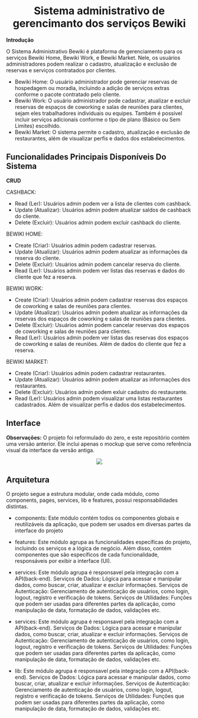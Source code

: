 <div align="center">
<h1>Sistema administrativo de gerencimanto dos serviços Bewiki</h1>
</div>

<strong>Introdução</strong>

O Sistema Administrativo Bewiki é plataforma de gerenciamento para os serviços Bewiki Home, Bewiki Work,  e Bewiki Market. Nele, os usuários administradores podem realizar o cadastro, atualização e exclusão de reservas e serviços contratados por clientes.

- Bewiki Home: O usuário administrador pode gerenciar reservas de hospedagem ou moradia, incluindo a adição de serviços extras conforme o pacote contratado pelo cliente.
- Bewiki Work: O usuário administrador pode cadastrar, atualizar e excluir reservas de espaços de coworking e salas de reuniões para clientes, sejam eles trabalhadores individuais ou equipes. Também é possível incluir serviços adicionais conforme o tipo de plano (Básico ou Sem Limites) escolhido.
- Bewiki Market: O sistema permite o cadastro, atualização e exclusão de restaurantes, além de visualizar perfis e dados dos estabelecimentos.

## Funcionalidades Principais Disponíveis Do Sistema
<strong>CRUD</strong>

CASHBACK:
* Read (Ler): Usuários admin podem ver a lista de clientes com cashback.
* Update (Atualizar): Usuários admin podem atualizar saldos de cashback do cliente.
* Delete (Excluir):  Usuários admin podem excluir  cashback do cliente.

BEWIKI HOME:
* Create (Criar): Usuários admin podem cadastrar reservas. 
* Update (Atualizar): Usuários admin podem atualizar as informações da reserva do cliente.
* Delete (Excluir): Usuários admin podem cancelar reserva do cliente.
* Read (Ler): Usuários admin podem ver listas das reservas e dados do cliente que fez a reserva. 

BEWIKI WORK:
* Create (Criar): Usuários admin podem cadastrar reservas dos espaços de coworking e salas de reuniões para clientes. 
* Update (Atualizar): Usuários admin podem atualizar as informações da reservas dos espaços de coworking e salas de reuniões para clientes.
* Delete (Excluir): Usuários admin podem cancelar reservas dos espaços de coworking e salas de reuniões para clientes.
* Read (Ler): Usuários admin podem ver listas das reservas dos espaços de coworking e salas de reuniões. Além de dados do cliente que fez a reserva.

BEWIKI MARKET:
* Create (Criar): Usuários admin podem cadastrar restaurantes. 
* Update (Atualizar): Usuários admin podem atualizar as informações dos restaurantes.
* Delete (Excluir): Usuários admin podem exluir cadastro do restaurante.
* Read (Ler): Usuários admin podem visualizar uma listas restaurantes cadastrados. Além de visualizar perfis e dados dos estabelecimentos. 

## Interface
<strong>Observações:</strong>
O projeto foi reformulado do zero, e este repositório contém uma versão anterior. Ele inclui apenas o mockup que serve como referência visual da interface da versão antiga.
<br/>
  <div align="center">
<a href="https://xd.adobe.com/view/1b6b9981-f0f6-49a1-b19f-61bfad1df347-4e38/screen/d061efae-7ea6-4297-9517-a9f09fd6b0f4?fullscreen" target="_blank">
  <img src="https://img.shields.io/badge/-xd mockup Bewiki-%237d0041?style=for-the-badge&logo=xd&logoColor=white">
</a>
  </div>

  ## Arquitetura
O projeto segue a estrutura modular, onde cada módulo, como components, pages, services, lib e features, possui responsabilidades distintas. 

- components:
Este módulo contém todos os componentes globais e reutilizáveis da aplicação, que podem ser usados em diversas partes da interface do projeto

- features:
Este módulo agrupa as funcionalidades específicas do projeto, incluindo os serviços e a lógica de negócio. Além disso, contém componentes que são específicos de cada funcionalidade, responsáveis por exibir a interface (UI).

- services:
Este módulo agrupa é responsavel pela integração com a API(back-end).
Serviços de Dados: Lógica para acessar e manipular dados, como buscar, criar, atualizar e excluir informações.
Serviços de Autenticação: Gerenciamento de autenticação de usuários, como login, logout, registro e verificação de tokens.
Serviços de Utilidades: Funções que podem ser usadas para diferentes partes da aplicação, como manipulação de data, formatação de dados, validações etc.

- services:
Este módulo agrupa é responsavel pela integração com a API(back-end).
Serviços de Dados: Lógica para acessar e manipular dados, como buscar, criar, atualizar e excluir informações.
Serviços de Autenticação: Gerenciamento de autenticação de usuários, como login, logout, registro e verificação de tokens.
Serviços de Utilidades: Funções que podem ser usadas para diferentes partes da aplicação, como manipulação de data, formatação de dados, validações etc.

- lib:
Este módulo agrupa é responsavel pela integração com a API(back-end).
Serviços de Dados: Lógica para acessar e manipular dados, como buscar, criar, atualizar e excluir informações.
Serviços de Autenticação: Gerenciamento de autenticação de usuários, como login, logout, registro e verificação de tokens.
Serviços de Utilidades: Funções que podem ser usadas para diferentes partes da aplicação, como manipulação de data, formatação de dados, validações etc.



